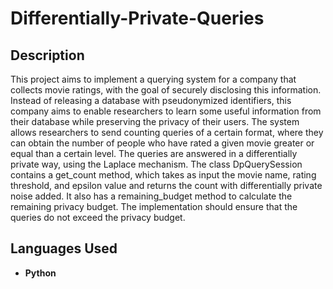 <h1>Differentially-Private-Queries</h1>


<h2>Description</h2>

This project aims to implement a querying system for a company that collects movie ratings, with the goal of securely disclosing this information. 
Instead of releasing a database with pseudonymized identifiers, this company aims to enable researchers to learn some useful information from their database while preserving the privacy of their users. 
The system allows researchers to send counting queries of a certain format, where they can obtain the number of people who have rated a given movie greater or equal than a certain level. 
The queries are answered in a differentially private way, using the Laplace mechanism. 
The class DpQuerySession contains a get_count method, which takes as input the movie name, rating threshold, and epsilon value and returns the count with differentially private noise added. It also has a remaining_budget method to calculate the remaining privacy budget. The implementation should ensure that the queries do not exceed the privacy budget. 

<h2>Languages Used</h2>

- <b>Python </b> 

<!--
 ```diff
- text in red
+ text in green
! text in orange
# text in gray
@@ text in purple (and bold)@@
```
--!>
